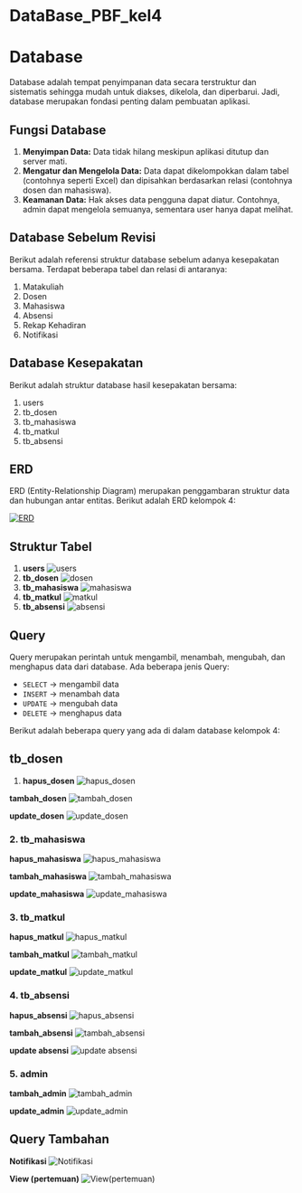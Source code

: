 # DataBase_PBF_kel4

# Database

Database adalah tempat penyimpanan data secara terstruktur dan sistematis sehingga mudah untuk diakses, dikelola, dan diperbarui. Jadi, database merupakan fondasi penting dalam pembuatan aplikasi.

## Fungsi Database

1.  **Menyimpan Data:** Data tidak hilang meskipun aplikasi ditutup dan server mati.
2.  **Mengatur dan Mengelola Data:** Data dapat dikelompokkan dalam tabel (contohnya seperti Excel) dan dipisahkan berdasarkan relasi (contohnya dosen dan mahasiswa).
3.  **Keamanan Data:** Hak akses data pengguna dapat diatur. Contohnya, admin dapat mengelola semuanya, sementara user hanya dapat melihat.

## Database Sebelum Revisi

Berikut adalah referensi struktur database sebelum adanya kesepakatan bersama. Terdapat beberapa tabel dan relasi di antaranya:

1.  Matakuliah
2.  Dosen
3.  Mahasiswa
4.  Absensi
5.  Rekap Kehadiran
6.  Notifikasi

## Database Kesepakatan

Berikut adalah struktur database hasil kesepakatan bersama:

1.  users
2.  tb_dosen
3.  tb_mahasiswa
4.  tb_matkul
5.  tb_absensi

## ERD

ERD (Entity-Relationship Diagram) merupakan penggambaran struktur data dan hubungan antar entitas. Berikut adalah ERD kelompok 4:

[![ERD](https://github.com/user-attachments/assets/474c9df8-e96c-45f0-9a15-fbe13006cd06)](https://drive.google.com/file/d/1ITw74a7gaKede_lDFxC7wmh6mW83CC7J/view?usp=sharing)

## Struktur Tabel

1.  **users**
    ![users](https://github.com/user-attachments/assets/c18e70d0-ade1-4961-b057-116816108b61)
2.  **tb_dosen**
    ![dosen](https://github.com/user-attachments/assets/6df7078e-52ce-46ef-9935-7b2224035e7f)
3.  **tb_mahasiswa**
    ![mahasiswa](https://github.com/user-attachments/assets/8d5ae3d1-f8bd-4c66-80db-f9280060c872)
4.  **tb_matkul**
    ![matkul](https://github.com/user-attachments/assets/cbc3967f-b6f5-4875-bfe3-a4d1d6a1b82f)
5.  **tb_absensi**
    ![absensi](https://github.com/user-attachments/assets/0abf4977-dfb8-44d9-94a5-66dcf561c129)

## Query

Query merupakan perintah untuk mengambil, menambah, mengubah, dan menghapus data dari database. Ada beberapa jenis Query:

* `SELECT` -> mengambil data
* `INSERT` -> menambah data
* `UPDATE` -> mengubah data
* `DELETE` -> menghapus data

Berikut adalah beberapa query yang ada di dalam database kelompok 4:

## tb_dosen

1. **hapus_dosen**
    ![hapus_dosen](https://github.com/user-attachments/assets/bde792fe-4ce0-45d9-a46c-eef6ddaa187e)

**tambah_dosen**
![tambah_dosen](https://github.com/user-attachments/assets/86f81518-40cd-4462-9ffa-c418b47ad7df)

**update_dosen**
![update_dosen](https://github.com/user-attachments/assets/1a818051-bd40-493e-a355-cd386472cb2e)

### 2. tb_mahasiswa

**hapus_mahasiswa**
![hapus_mahasiswa](https://github.com/user-attachments/assets/0b07b1c7-ca90-4e6e-b33e-a0e69db7838c)

**tambah_mahasiswa**
![tambah_mahasiswa](https://github.com/user-attachments/assets/1c19bca5-dfcf-4009-a0e0-2027c0b4f06b)

**update_mahasiswa**
![update_mahasiswa](https://github.com/user-attachments/assets/abba79cb-a45f-4e20-973c-aa17b7d20a14)

### 3. tb_matkul

**hapus_matkul**
![hapus_matkul](https://github.com/user-attachments/assets/cc43ebe9-5674-4537-a058-3171776a3db9)

**tambah_matkul**
![tambah_matkul](https://github.com/user-attachments/assets/68e09717-d54d-4e50-8b04-48ea321ae4d3)

**update_matkul**
![update_matkul](https://github.com/user-attachments/assets/9591657f-d565-4738-8d4f-5280aada584d)

### 4. tb_absensi

**hapus_absensi**
![hapus_absensi](https://github.com/user-attachments/assets/6724cc29-8a9c-425d-9453-a2af727b7701)

**tambah_absensi**
![tambah_absensi](https://github.com/user-attachments/assets/7a48c806-f31f-4bf9-b0c7-dc9179d47983)

**update absensi**
![update absensi](https://github.com/user-attachments/assets/aef39c2b-6993-4032-9075-075b026b3bee)

### 5. admin

**tambah_admin**
![tambah_admin](https://github.com/user-attachments/assets/a2a60e68-c9d4-4a32-80e8-24e5c3b14dfa)

**update_admin**
![update_admin](https://github.com/user-attachments/assets/56153083-c681-485d-ba72-1a609bf2c407)

## Query Tambahan

**Notifikasi**
![Notifikasi](https://github.com/user-attachments/assets/08eb4b67-4cb8-4fd2-be5f-3893a2c3eaff)

**View (pertemuan)**
![View(pertemuan)](https://github.com/user-attachments/assets/a2815403-f279-4042-99b9-82f59ba7d3b0)
